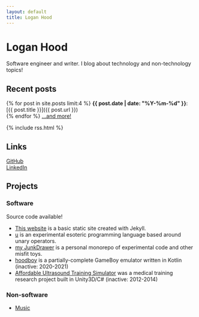 ```yaml
---
layout: default
title: Logan Hood
---
```


# Logan Hood

Software engineer and writer. I blog about technology and non-technology topics!

## Recent posts

{% for post in site.posts limit:4 %}
**{{ post.date | date: "%Y-%m-%d" }}**: [{{ post.title }}]({{ post.url }})<br/>{% endfor %}
[...and more!](./blog.html)

{% include rss.html %}

## Links

[GitHub](https://github.com/hoodlm)<br/>
[LinkedIn](https://www.linkedin.com/in/logan-hood-87491b78/)

## Projects

### Software

Source code available!

* [This website](./about.html) is a basic static site created with Jekyll.
* [u](https://github.com/hoodlm/u/tree/main) is an experimental esoteric programming language based around unary operators.
* [my JunkDrawer](https://github.com/hoodlm/JunkDrawer) is a personal monorepo of experimental code and other misfit toys.
* [hoodboy](https://github.com/hoodlm/hoodboy) is a partially-complete GameBoy emulator written in Kotlin (inactive: 2020-2021)
* [Affordable Ultrasound Training Simulator](https://github.com/hoodlm/affordable-medical-ultrasound-training-simulator) was a medical training research project built in Unity3D/C# (inactive: 2012-2014)

### Non-software

* [Music](./music.html)
